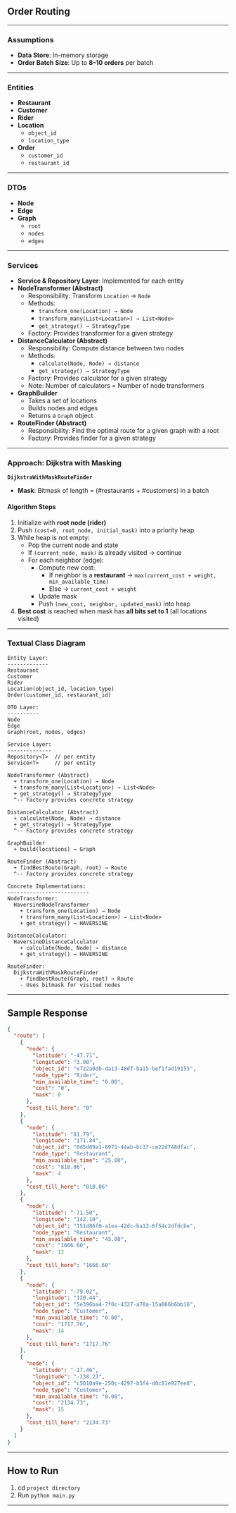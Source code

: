 ## Order Routing

---

### **Assumptions**

- **Data Store**: In-memory storage
- **Order Batch Size**: Up to **8–10 orders** per batch

---

### **Entities**

- **Restaurant**
- **Customer**
- **Rider**
- **Location**
  - `object_id`
  - `location_type`
- **Order**
  - `customer_id`
  - `restaurant_id`

---

### **DTOs**

- **Node**
- **Edge**
- **Graph**
  - `root`
  - `nodes`
  - `edges`

---

### **Services**

- **Service & Repository Layer**: Implemented for each entity
- **NodeTransformer (Abstract)**
  - Responsibility: Transform `Location` → `Node`
  - Methods:
    - `transform_one(Location) → Node`
    - `transform_many(List<Location>) → List<Node>`
    - `get_strategy() → StrategyType`
  - Factory: Provides transformer for a given strategy
- **DistanceCalculator (Abstract)**
  - Responsibility: Compute distance between two nodes
  - Methods:
    - `calculate(Node, Node) → distance`
    - `get_strategy() → StrategyType`
  - Factory: Provides calculator for a given strategy
  - Note: Number of calculators = Number of node transformers
- **GraphBuilder**
  - Takes a set of locations
  - Builds nodes and edges
  - Returns a `Graph` object
- **RouteFinder (Abstract)**
  - Responsibility: Find the optimal route for a given graph with a root
  - Factory: Provides finder for a given strategy

---

### **Approach: Dijkstra with Masking**

**`DijkstraWithMaskRouteFinder`**

- **Mask**: Bitmask of length = (#restaurants + #customers) in a batch

#### Algorithm Steps

1. Initialize with **root node (rider)**
2. Push `(cost=0, root_node, initial_mask)` into a priority heap
3. While heap is not empty:
   - Pop the current node and state
   - If `(current_node, mask)` is already visited → continue
   - For each neighbor (edge):
     - Compute new cost:
       - If neighbor is a **restaurant** → `max(current_cost + weight, min_available_time)`
       - Else → `current_cost + weight`
     - Update mask
     - Push `(new_cost, neighbor, updated_mask)` into heap
4. **Best cost** is reached when mask has **all bits set to 1** (all locations visited)

---

### **Textual Class Diagram**

```
Entity Layer:
-------------
Restaurant
Customer
Rider
Location(object_id, location_type)
Order(customer_id, restaurant_id)

DTO Layer:
----------
Node
Edge
Graph(root, nodes, edges)

Service Layer:
--------------
Repository<T>  // per entity
Service<T>     // per entity

NodeTransformer (Abstract)
  + transform_one(Location) → Node
  + transform_many(List<Location>) → List<Node>
  + get_strategy() → StrategyType
  ^-- Factory provides concrete strategy

DistanceCalculator (Abstract)
  + calculate(Node, Node) → distance
  + get_strategy() → StrategyType
  ^-- Factory provides concrete strategy

GraphBuilder
  + build(locations) → Graph

RouteFinder (Abstract)
  + findBestRoute(Graph, root) → Route
  ^-- Factory provides concrete strategy

Concrete Implementations:
--------------------------
NodeTransformer:
  HaversineNodeTransformer
    + transform_one(Location) → Node
    + transform_many(List<Location>) → List<Node>
    + get_strategy() → HAVERSINE

DistanceCalculator:
  HaversineDistanceCalculator
    + calculate(Node, Node) → distance
    + get_strategy() → HAVERSINE

RouteFinder:
  DijkstraWithMaskRouteFinder
    + findBestRoute(Graph, root) → Route
    - Uses bitmask for visited nodes
```


---

## Sample Response

```json
{
  "route": [
    {
      "node": {
        "latitude": "-47.71",
        "longitude": "3.98",
        "object_id": "e722a0db-da13-48df-ba15-bef1fad19155",
        "node_type": "Rider",
        "min_available_time": "0.00",
        "cost": "0",
        "mask": 0
      },
      "cost_till_here": "0"
    },
    {
      "node": {
        "latitude": "81.79",
        "longitude": "171.84",
        "object_id": "0d5d09a1-6971-44ab-bc37-ce22d748dfac",
        "node_type": "Restaurant",
        "min_available_time": "25.00",
        "cost": "810.06",
        "mask": 4
      },
      "cost_till_here": "810.06"
    },
    {
      "node": {
        "latitude": "-71.50",
        "longitude": "142.10",
        "object_id": "151d86f0-a1ea-42dc-ba13-6f54c2dfdcbe",
        "node_type": "Restaurant",
        "min_available_time": "45.00",
        "cost": "1666.60",
        "mask": 12
      },
      "cost_till_here": "1666.60"
    },
    {
      "node": {
        "latitude": "-79.02",
        "longitude": "120.44",
        "object_id": "5e396ba4-7f0c-4327-a78a-15a066b6bb16",
        "node_type": "Customer",
        "min_available_time": "0.00",
        "cost": "1717.76",
        "mask": 14
      },
      "cost_till_here": "1717.76"
    },
    {
      "node": {
        "latitude": "-17.46",
        "longitude": "-138.23",
        "object_id": "c5010a9e-250c-4297-b5f4-d0c81e927ee8",
        "node_type": "Customer",
        "min_available_time": "0.00",
        "cost": "2134.73",
        "mask": 15
      },
      "cost_till_here": "2134.73"
    }
  ]
}

```


---

## How to Run

1. cd `project directory`
2. Run `python main.py`

---